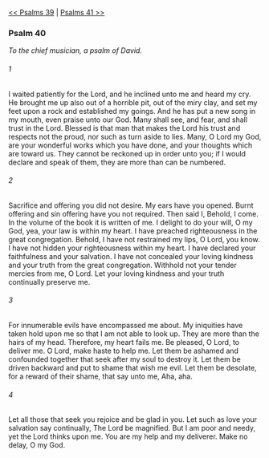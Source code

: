 [<< Psalms 39](Psalms%2039.md)  |  [Psalms 41 >>](Psalms%2041.md)

### Psalm 40

*To the chief musician, a psalm of David.*

###### 1
I waited patiently for the Lord, and he inclined unto me and heard my cry. He brought me up also out of a horrible pit, out of the miry clay, and set my feet upon a rock and established my goings. And he has put a new song in my mouth, even praise unto our God. Many shall see, and fear, and shall trust in the Lord. Blessed is that man that makes the Lord his trust and respects not the proud, nor such as turn aside to lies. Many, O Lord my God, are your wonderful works which you have done, and your thoughts which are toward us. They cannot be reckoned up in order unto you; if I would declare and speak of them, they are more than can be numbered.

###### 2
Sacrifice and offering you did not desire. My ears have you opened. Burnt offering and sin offering have you not required. Then said I, Behold, I come. In the volume of the book it is written of me. I delight to do your will, O my God, yea, your law is within my heart. I have preached righteousness in the great congregation. Behold, I have not restrained my lips, O Lord, you know. I have not hidden your righteousness within my heart. I have declared your faithfulness and your salvation. I have not concealed your loving kindness and your truth from the great congregation. Withhold not your tender mercies from me, O Lord. Let your loving kindness and your truth continually preserve me.

###### 3
For innumerable evils have encompassed me about. My iniquities have taken hold upon me so that I am not able to look up. They are more than the hairs of my head. Therefore, my heart fails me. Be pleased, O Lord, to deliver me. O Lord, make haste to help me. Let them be ashamed and confounded together that seek after my soul to destroy it. Let them be driven backward and put to shame that wish me evil. Let them be desolate, for a reward of their shame, that say unto me, Aha, aha.

###### 4
Let all those that seek you rejoice and be glad in you. Let such as love your salvation say continually, The Lord be magnified. But I am poor and needy, yet the Lord thinks upon me. You are my help and my deliverer. Make no delay, O my God.